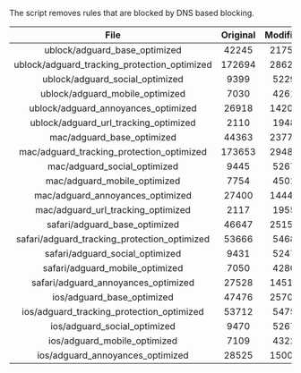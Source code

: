 The script removes rules that are blocked by DNS based blocking.


| File | Original | Modified |
|:----:|:-----:|:-----:|
| ublock/adguard_base_optimized | 42245 | 21756 |
| ublock/adguard_tracking_protection_optimized | 172694 | 28622 |
| ublock/adguard_social_optimized | 9399 | 5229 |
| ublock/adguard_mobile_optimized | 7030 | 4261 |
| ublock/adguard_annoyances_optimized | 26918 | 14209 |
| ublock/adguard_url_tracking_optimized | 2110 | 1948 |
| mac/adguard_base_optimized | 44363 | 23778 |
| mac/adguard_tracking_protection_optimized | 173653 | 29488 |
| mac/adguard_social_optimized | 9445 | 5267 |
| mac/adguard_mobile_optimized | 7754 | 4501 |
| mac/adguard_annoyances_optimized | 27400 | 14445 |
| mac/adguard_url_tracking_optimized | 2117 | 1955 |
| safari/adguard_base_optimized | 46647 | 25151 |
| safari/adguard_tracking_protection_optimized | 53666 | 5468 |
| safari/adguard_social_optimized | 9431 | 5247 |
| safari/adguard_mobile_optimized | 7050 | 4280 |
| safari/adguard_annoyances_optimized | 27528 | 14519 |
| ios/adguard_base_optimized | 47476 | 25703 |
| ios/adguard_tracking_protection_optimized | 53712 | 5475 |
| ios/adguard_social_optimized | 9470 | 5267 |
| ios/adguard_mobile_optimized | 7109 | 4322 |
| ios/adguard_annoyances_optimized | 28525 | 15000 |